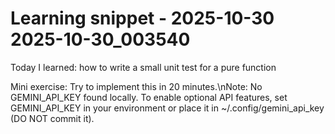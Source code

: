 # Learning snippet - 2025-10-30 2025-10-30_003540

Today I learned: how to write a small unit test for a pure function

Mini exercise: Try to implement this in 20 minutes.\nNote: No GEMINI_API_KEY found locally. To enable optional API features, set GEMINI_API_KEY in your environment or place it in ~/.config/gemini_api_key (DO NOT commit it).

